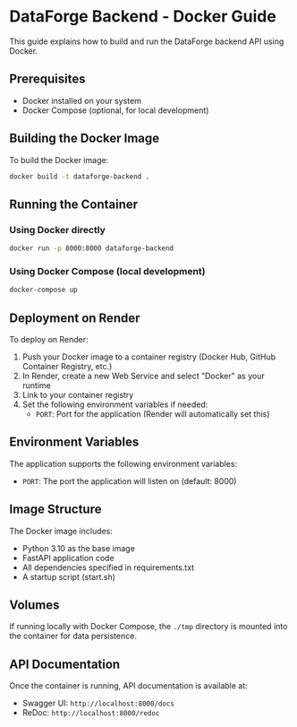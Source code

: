 # DataForge Backend - Docker Guide

This guide explains how to build and run the DataForge backend API using Docker.

## Prerequisites

- Docker installed on your system
- Docker Compose (optional, for local development)

## Building the Docker Image

To build the Docker image:

```bash
docker build -t dataforge-backend .
```

## Running the Container

### Using Docker directly

```bash
docker run -p 8000:8000 dataforge-backend
```

### Using Docker Compose (local development)

```bash
docker-compose up
```

## Deployment on Render

To deploy on Render:

1. Push your Docker image to a container registry (Docker Hub, GitHub Container Registry, etc.)
2. In Render, create a new Web Service and select "Docker" as your runtime
3. Link to your container registry
4. Set the following environment variables if needed:
   - `PORT`: Port for the application (Render will automatically set this)

## Environment Variables

The application supports the following environment variables:

- `PORT`: The port the application will listen on (default: 8000)

## Image Structure

The Docker image includes:

- Python 3.10 as the base image
- FastAPI application code
- All dependencies specified in requirements.txt
- A startup script (start.sh)

## Volumes

If running locally with Docker Compose, the `./tmp` directory is mounted into the container for data persistence.

## API Documentation

Once the container is running, API documentation is available at:

- Swagger UI: `http://localhost:8000/docs`
- ReDoc: `http://localhost:8000/redoc` 
